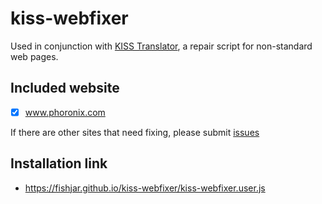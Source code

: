 # kiss-webfixer

Used in conjunction with [KISS Translator](https://github.com/fishjar/kiss-translator), a repair script for non-standard web pages.

## Included website

- [x] www.phoronix.com

If there are other sites that need fixing, please submit [issues](https://github.com/fishjar/kiss-webfixer/issues/new/choose)

## Installation link

- https://fishjar.github.io/kiss-webfixer/kiss-webfixer.user.js
